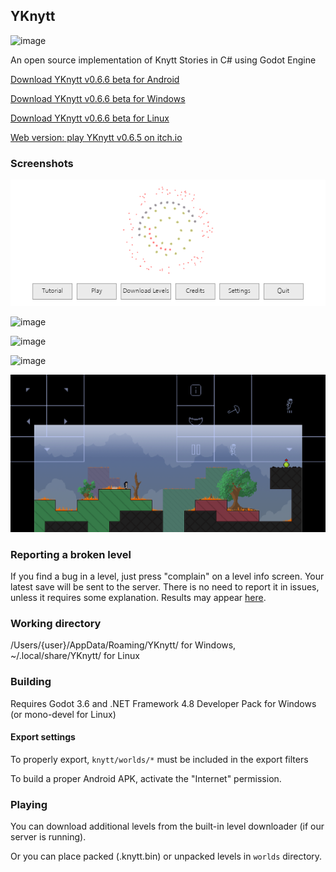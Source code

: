 ## YKnytt

![image](screenshots/cover.png)

An open source implementation of Knytt Stories in C# using Godot Engine

[Download YKnytt v0.6.6 beta for Android](https://github.com/youkaicountry/yknytt/releases/download/0.6.6/YKnytt_v0.6.6.apk)

[Download YKnytt v0.6.6 beta for Windows](https://github.com/youkaicountry/yknytt/releases/download/0.6.6/YKnytt_v0.6.6_linux.zip)

[Download YKnytt v0.6.6 beta for Linux](https://github.com/youkaicountry/yknytt/releases/download/0.6.6/YKnytt_v0.6.6_linux.zip)

[Web version: play YKnytt v0.6.5 on itch.io](https://youkaicountry.itch.io/yknytt)

### Screenshots

![image](screenshots/screen6.png)

![image](screenshots/screen5.png)

![image](screenshots/screen3.png)

![image](screenshots/screen4.png)

![image](screenshots/screen7.png)

### Reporting a broken level

If you find a bug in a level, just press "complain" on a level info screen. Your latest save will be sent to the server. There is no need to report it in issues, unless it requires some explanation. Results may appear [here](https://github.com/youkaicountry/yknytt/issues/200).

### Working directory

/Users/{user}/AppData/Roaming/YKnytt/ for Windows, ~/.local/share/YKnytt/ for Linux

### Building

Requires Godot 3.6 and .NET Framework 4.8 Developer Pack for Windows (or mono-devel for Linux)

#### Export settings

To properly export, `knytt/worlds/*` must be included in the export filters

To build a proper Android APK, activate the "Internet" permission.

### Playing

You can download additional levels from the built-in level downloader (if our server is running).

Or you can place packed (.knytt.bin) or unpacked levels in `worlds` directory.
